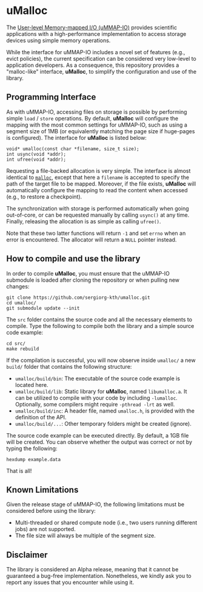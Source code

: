# uMalloc
The [User-level Memory-mapped I/O (uMMAP-IO)](https://github.com/sergiorg-kth/ummap-io) provides scientific applications with a high-performance implementation to access storage devices using simple memory operations.

While the interface for uMMAP-IO includes a novel set of features (e.g., evict policies), the current specification can be considered very low-level to application developers. As a consequence, this repository provides a "malloc-like" interface, **uMalloc**, to simplify the configuration and use of the library.

## Programming Interface
As with uMMAP-IO, accessing files on storage is possible by performing simple `load` / `store` operations. By default, **uMalloc** will configure the mapping with the most common settings for uMMAP-IO, such as using a segment size of 1MB (or equivalently matching the page size if huge-pages is configured). The interface for **uMalloc** is listed below:

```
void* umalloc(const char *filename, size_t size);
int usync(void *addr);
int ufree(void *addr);
```

Requesting a file-backed allocation is very simple. The interface is almost identical to [`malloc`](http://man7.org/linux/man-pages/man3/malloc.3.html), except that here a `filename` is accepted to specify the path of the target file to be mapped. Moreover, if the file exists, **uMalloc** will automatically configure the mapping to read the content when accessed (e.g., to restore a checkpoint).

The synchronization with storage is performed automatically when going out-of-core, or can be requested manually by calling `usync()` at any time. Finally, releasing the allocation is as simple as calling `ufree()`.

Note that these two latter functions will return `-1` and set `errno` when an error is encountered. The allocator will return a `NULL` pointer instead.


## How to compile and use the library
In order to compile **uMalloc**, you must ensure that the uMMAP-IO submodule is loaded after cloning the repository or when pulling new changes:

```
git clone https://github.com/sergiorg-kth/umalloc.git
cd umalloc/
git submodule update --init
```

The `src` folder contains the source code and all the necessary elements to compile. Type the following to compile both the library and a simple source code example:

```
cd src/
make rebuild
```

If the compilation is successful, you will now observe inside `umalloc/` a new `build/` folder that contains the following structure:

- `umalloc/build/bin`: The executable of the source code example is located here.
- `umalloc/build/lib`: Static library for **uMalloc**, named `libumalloc.a`. It can be utilized to compile with your code by including `-lumalloc`. Optionally, some compilers might require `-pthread -lrt` as well.
- `umalloc/build/inc`: A header file, named `umalloc.h`, is provided with the definition of the API.
- `umalloc/build/...`: Other temporary folders might be created (ignore).

The source code example can be executed directly. By default, a 1GB file will be created. You can observe whether the output was correct or not by typing the following:

```
hexdump example.data

```

That is all!

## Known Limitations
Given the release stage of uMMAP-IO, the following limitations must be considered before using the library:

- Multi-threaded or shared compute node (i.e., two users running different jobs) are not supported.
- The file size will always be multiple of the segment size.

## Disclaimer
The library is considered an Alpha release, meaning that it cannot be guaranteed a bug-free implementation. Nonetheless, we kindly ask you to report any issues that you encounter while using it.
